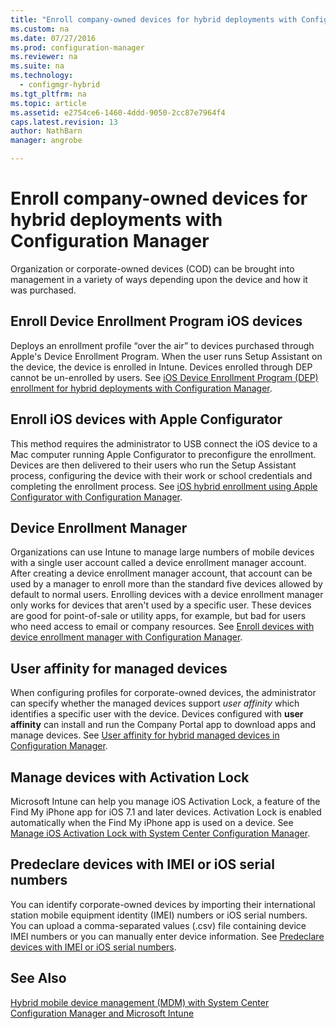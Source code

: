```yaml
---
title: "Enroll company-owned devices for hybrid deployments with Configuration Manager"
ms.custom: na
ms.date: 07/27/2016
ms.prod: configuration-manager
ms.reviewer: na
ms.suite: na
ms.technology: 
  - configmgr-hybrid
ms.tgt_pltfrm: na
ms.topic: article
ms.assetid: e2754ce6-1460-4ddd-9050-2cc87e7964f4
caps.latest.revision: 13
author: NathBarnmanager: angrobe

---
```

# Enroll company-owned devices for hybrid deployments with Configuration Manager
Organization or corporate-owned devices (COD) can be brought into management in a variety of ways depending upon the device and how it was purchased.  
  
## Enroll Device Enrollment Program iOS devices  
 Deploys an enrollment profile “over the air” to devices purchased through Apple's Device Enrollment Program. When the user runs Setup Assistant on the device, the device is enrolled in Intune.  Devices enrolled through DEP cannot be un-enrolled by users. See [iOS Device Enrollment Program (DEP) enrollment for hybrid deployments with Configuration Manager](../../mdm/deploy-use/ios-device-enrollment-program-for-hybrid.md).  
  
## Enroll iOS devices with Apple Configurator  
 This method requires the administrator to USB connect the iOS device to a Mac computer running Apple Configurator to preconfigure the enrollment. Devices are then delivered to their users who run the Setup Assistant process, configuring the device with their work or school credentials and completing the enrollment process. See [iOS hybrid enrollment using Apple Configurator with Configuration Manager](../../mdm/deploy-use/ios-hybrid-enrollment-using-apple-configurator.md).  
  
## Device Enrollment Manager  
 Organizations can use Intune to manage large numbers of mobile devices with a single user account called a device enrollment manager account. After creating a device enrollment manager account, that account can be used by a manager to enroll more than the standard five devices allowed by default to normal users. Enrolling devices with a device enrollment manager only works for devices that aren't used by a specific user. These devices are good for point-of-sale or utility apps, for example, but bad for users who need access to email or company resources. See [Enroll devices with device enrollment manager with Configuration Manager](../../mdm/deploy-use/enroll-devices-with-device-enrollment-manager.md).  
  
## User affinity for managed devices  
 When configuring profiles for corporate-owned devices, the administrator can specify whether the managed devices support *user affinity* which identifies a specific user with the device. Devices configured with **user affinity** can install and run the Company Portal app to download apps and manage devices. See [User affinity for hybrid managed devices in Configuration Manager](../../mdm/deploy-use/user-affinity-for-hybrid-managed-devices.md).  
  
## Manage devices with Activation Lock  
 Microsoft Intune can help you manage iOS Activation Lock, a feature of the Find My iPhone app for iOS 7.1 and later devices. Activation Lock is enabled automatically when the Find My iPhone app is used on a device. See [Manage iOS Activation Lock with System Center Configuration Manager](../../mdm/deploy-use/manage-ios-activation-lock.md). 
 
 ## Predeclare devices with IMEI or iOS serial numbers
 
You can identify corporate-owned devices by importing their international station mobile equipment identity (IMEI) numbers or iOS serial numbers. You can upload a comma-separated values (.csv) file containing device IMEI numbers or you can manually enter device information.  See [Predeclare devices with IMEI or iOS serial numbers](../../mdm/deploy-use/predeclare-devices-with-imei-or-ios-serial-numbers.md).
  
## See Also  
 [Hybrid mobile device management (MDM) with System Center Configuration Manager and Microsoft Intune](../../mdm/plan-design/hybrid-mobile-device-management.md)

